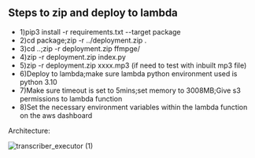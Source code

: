## Steps to zip and deploy to lambda

- 1)pip3 install -r requirements.txt --target package
- 2)cd package;zip -r ../deployment.zip .
- 3)cd ..;zip -r deployment.zip ffmpge/
- 4)zip -r deployment.zip index.py
- 5)zip -r deployment.zip xxxx.mp3 (if need to test with inbuilt mp3 file)
- 6)Deploy to lambda;make sure lambda python environment used is python 3.10
- 7)Make sure timeout is set to 5mins;set memory to 3008MB;Give s3 permissions to lambda function
- 8)Set the necessary environment variables within the lambda function on the aws dashboard


Architecture:

![transcriber_executor (1)](https://github.com/rockershead/transcriber_service/assets/35405146/493ae237-74cd-48a8-af5c-ab4e73256902)


